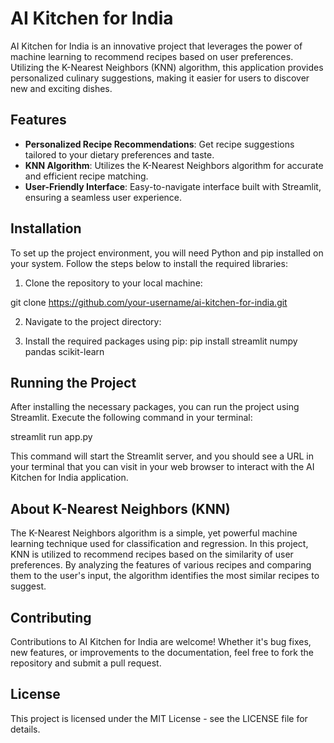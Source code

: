 # AI Kitchen for India

AI Kitchen for India is an innovative project that leverages the power of machine learning to recommend recipes based on user preferences. Utilizing the K-Nearest Neighbors (KNN) algorithm, this application provides personalized culinary suggestions, making it easier for users to discover new and exciting dishes.

## Features

- **Personalized Recipe Recommendations**: Get recipe suggestions tailored to your dietary preferences and taste.
- **KNN Algorithm**: Utilizes the K-Nearest Neighbors algorithm for accurate and efficient recipe matching.
- **User-Friendly Interface**: Easy-to-navigate interface built with Streamlit, ensuring a seamless user experience.

## Installation

To set up the project environment, you will need Python and pip installed on your system. Follow the steps below to install the required libraries:

1. Clone the repository to your local machine:

git clone https://github.com/your-username/ai-kitchen-for-india.git

2. Navigate to the project directory:

3. Install the required packages using pip:
   pip install streamlit numpy pandas scikit-learn

## Running the Project

After installing the necessary packages, you can run the project using Streamlit. Execute the following command in your terminal:

streamlit run app.py

This command will start the Streamlit server, and you should see a URL in your terminal that you can visit in your web browser to interact with the AI Kitchen for India application.

## About K-Nearest Neighbors (KNN)

The K-Nearest Neighbors algorithm is a simple, yet powerful machine learning technique used for classification and regression. In this project, KNN is utilized to recommend recipes based on the similarity of user preferences. By analyzing the features of various recipes and comparing them to the user's input, the algorithm identifies the most similar recipes to suggest.

## Contributing

Contributions to AI Kitchen for India are welcome! Whether it's bug fixes, new features, or improvements to the documentation, feel free to fork the repository and submit a pull request.

## License

This project is licensed under the MIT License - see the LICENSE file for details.
